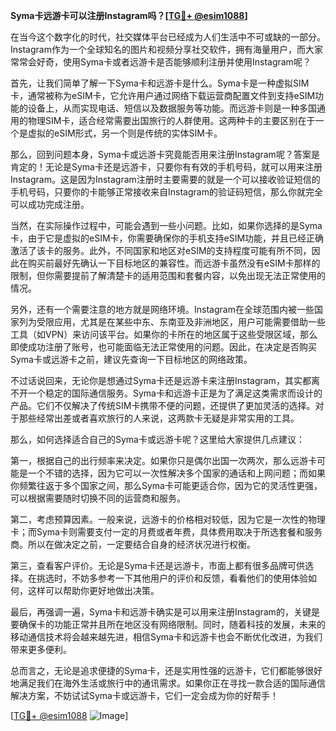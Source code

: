 **Syma卡远游卡可以注册Instagram吗？[[TG💪+ @esim1088](https://t.me/s/esim1088)]**

在当今这个数字化的时代，社交媒体平台已经成为人们生活中不可或缺的一部分。Instagram作为一个全球知名的图片和视频分享社交软件，拥有海量用户，而大家常常会好奇，使用Syma卡或者远游卡是否能够顺利注册并使用Instagram呢？

首先，让我们简单了解一下Syma卡和远游卡是什么。Syma卡是一种虚拟SIM卡，通常被称为eSIM卡，它允许用户通过网络下载运营商配置文件到支持eSIM功能的设备上，从而实现电话、短信以及数据服务等功能。而远游卡则是一种多国通用的物理SIM卡，适合经常需要出国旅行的人群使用。这两种卡的主要区别在于一个是虚拟的eSIM形式，另一个则是传统的实体SIM卡。

那么，回到问题本身，Syma卡或远游卡究竟能否用来注册Instagram呢？答案是肯定的！无论是Syma卡还是远游卡，只要你有有效的手机号码，就可以用来注册Instagram。这是因为Instagram注册时主要需要的就是一个可以接收验证短信的手机号码，只要你的卡能够正常接收来自Instagram的验证码短信，那么你就完全可以成功完成注册。

当然，在实际操作过程中，可能会遇到一些小问题。比如，如果你选择的是Syma卡，由于它是虚拟的eSIM卡，你需要确保你的手机支持eSIM功能，并且已经正确激活了该卡的服务。此外，不同国家和地区对eSIM的支持程度可能有所不同，因此在购买前最好先确认一下目标地区的兼容性。而远游卡虽然没有eSIM卡那样的限制，但你需要提前了解清楚卡的适用范围和套餐内容，以免出现无法正常使用的情况。

另外，还有一个需要注意的地方就是网络环境。Instagram在全球范围内被一些国家列为受限应用，尤其是在某些中东、东南亚及非洲地区，用户可能需要借助一些工具（如VPN）来访问该平台。如果你的卡所在的地区属于这些受限区域，那么即使成功注册了账号，也可能面临无法正常使用的问题。因此，在决定是否购买Syma卡或远游卡之前，建议先查询一下目标地区的网络政策。

不过话说回来，无论你是想通过Syma卡还是远游卡来注册Instagram，其实都离不开一个稳定的国际通信服务。Syma卡和远游卡正是为了满足这类需求而设计的产品。它们不仅解决了传统SIM卡携带不便的问题，还提供了更加灵活的选择。对于那些经常出差或者喜欢旅行的人来说，这两款卡无疑是非常实用的工具。

那么，如何选择适合自己的Syma卡或远游卡呢？这里给大家提供几点建议：

第一，根据自己的出行频率来决定。如果你只是偶尔出国一次两次，那么远游卡可能是一个不错的选择，因为它可以一次性解决多个国家的通话和上网问题；而如果你频繁往返于多个国家之间，那么Syma卡可能更适合你，因为它的灵活性更强，可以根据需要随时切换不同的运营商和服务。

第二，考虑预算因素。一般来说，远游卡的价格相对较低，因为它是一次性的物理卡；而Syma卡则需要支付一定的月费或者年费，具体费用取决于所选套餐和服务商。所以在做决定之前，一定要结合自身的经济状况进行权衡。

第三，查看客户评价。无论是Syma卡还是远游卡，市面上都有很多品牌可供选择。在挑选时，不妨多参考一下其他用户的评价和反馈，看看他们的使用体验如何，这样可以帮助你更好地做出决策。

最后，再强调一遍，Syma卡和远游卡确实是可以用来注册Instagram的，关键是要确保卡的功能正常并且所在地区没有网络限制。同时，随着科技的发展，未来的移动通信技术将会越来越先进，相信Syma卡和远游卡也会不断优化改进，为我们带来更多便利。

总而言之，无论是追求便捷的Syma卡，还是实用性强的远游卡，它们都能够很好地满足我们在海外生活或旅行中的通讯需求。如果你正在寻找一款合适的国际通信解决方案，不妨试试Syma卡或远游卡，它们一定会成为你的好帮手！

[[TG💪+ @esim1088](https://t.me/s/esim1088) ![Image](https://i.postimg.cc/4NQfJmqS/Snipaste-2025-05-13-00-14-12.png)]